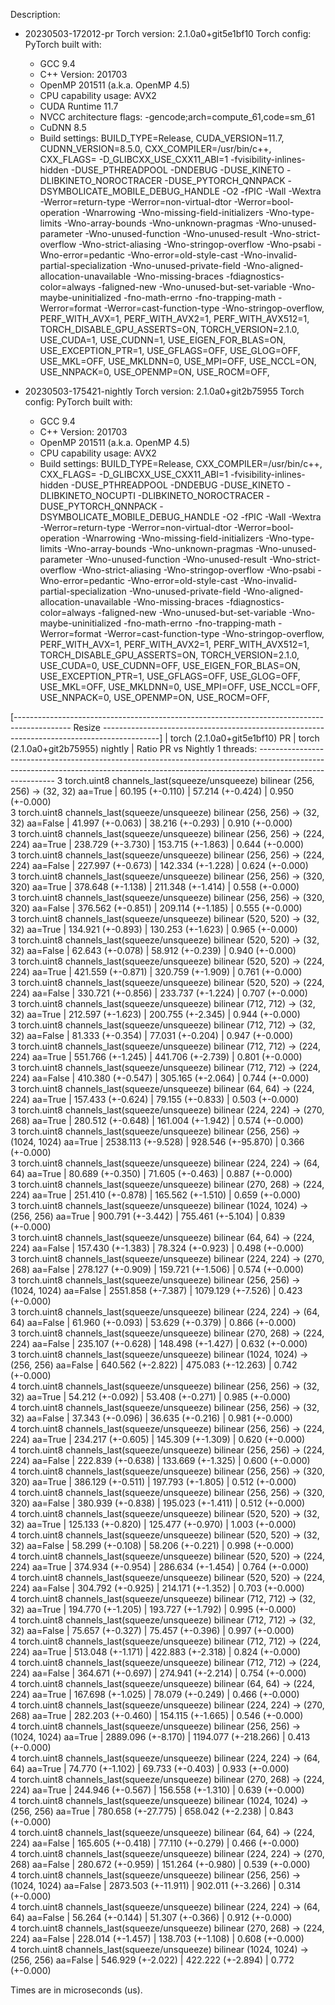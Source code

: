 Description:
- 20230503-172012-pr
Torch version: 2.1.0a0+git5e1bf10
Torch config: PyTorch built with:
  - GCC 9.4
  - C++ Version: 201703
  - OpenMP 201511 (a.k.a. OpenMP 4.5)
  - CPU capability usage: AVX2
  - CUDA Runtime 11.7
  - NVCC architecture flags: -gencode;arch=compute_61,code=sm_61
  - CuDNN 8.5
  - Build settings: BUILD_TYPE=Release, CUDA_VERSION=11.7, CUDNN_VERSION=8.5.0, CXX_COMPILER=/usr/bin/c++, CXX_FLAGS= -D_GLIBCXX_USE_CXX11_ABI=1 -fvisibility-inlines-hidden -DUSE_PTHREADPOOL -DNDEBUG -DUSE_KINETO -DLIBKINETO_NOROCTRACER -DUSE_PYTORCH_QNNPACK -DSYMBOLICATE_MOBILE_DEBUG_HANDLE -O2 -fPIC -Wall -Wextra -Werror=return-type -Werror=non-virtual-dtor -Werror=bool-operation -Wnarrowing -Wno-missing-field-initializers -Wno-type-limits -Wno-array-bounds -Wno-unknown-pragmas -Wno-unused-parameter -Wno-unused-function -Wno-unused-result -Wno-strict-overflow -Wno-strict-aliasing -Wno-stringop-overflow -Wno-psabi -Wno-error=pedantic -Wno-error=old-style-cast -Wno-invalid-partial-specialization -Wno-unused-private-field -Wno-aligned-allocation-unavailable -Wno-missing-braces -fdiagnostics-color=always -faligned-new -Wno-unused-but-set-variable -Wno-maybe-uninitialized -fno-math-errno -fno-trapping-math -Werror=format -Werror=cast-function-type -Wno-stringop-overflow, PERF_WITH_AVX=1, PERF_WITH_AVX2=1, PERF_WITH_AVX512=1, TORCH_DISABLE_GPU_ASSERTS=ON, TORCH_VERSION=2.1.0, USE_CUDA=1, USE_CUDNN=1, USE_EIGEN_FOR_BLAS=ON, USE_EXCEPTION_PTR=1, USE_GFLAGS=OFF, USE_GLOG=OFF, USE_MKL=OFF, USE_MKLDNN=0, USE_MPI=OFF, USE_NCCL=ON, USE_NNPACK=0, USE_OPENMP=ON, USE_ROCM=OFF, 


- 20230503-175421-nightly
Torch version: 2.1.0a0+git2b75955
Torch config: PyTorch built with:
  - GCC 9.4
  - C++ Version: 201703
  - OpenMP 201511 (a.k.a. OpenMP 4.5)
  - CPU capability usage: AVX2
  - Build settings: BUILD_TYPE=Release, CXX_COMPILER=/usr/bin/c++, CXX_FLAGS= -D_GLIBCXX_USE_CXX11_ABI=1 -fvisibility-inlines-hidden -DUSE_PTHREADPOOL -DNDEBUG -DUSE_KINETO -DLIBKINETO_NOCUPTI -DLIBKINETO_NOROCTRACER -DUSE_PYTORCH_QNNPACK -DSYMBOLICATE_MOBILE_DEBUG_HANDLE -O2 -fPIC -Wall -Wextra -Werror=return-type -Werror=non-virtual-dtor -Werror=bool-operation -Wnarrowing -Wno-missing-field-initializers -Wno-type-limits -Wno-array-bounds -Wno-unknown-pragmas -Wno-unused-parameter -Wno-unused-function -Wno-unused-result -Wno-strict-overflow -Wno-strict-aliasing -Wno-stringop-overflow -Wno-psabi -Wno-error=pedantic -Wno-error=old-style-cast -Wno-invalid-partial-specialization -Wno-unused-private-field -Wno-aligned-allocation-unavailable -Wno-missing-braces -fdiagnostics-color=always -faligned-new -Wno-unused-but-set-variable -Wno-maybe-uninitialized -fno-math-errno -fno-trapping-math -Werror=format -Werror=cast-function-type -Wno-stringop-overflow, PERF_WITH_AVX=1, PERF_WITH_AVX2=1, PERF_WITH_AVX512=1, TORCH_DISABLE_GPU_ASSERTS=ON, TORCH_VERSION=2.1.0, USE_CUDA=0, USE_CUDNN=OFF, USE_EIGEN_FOR_BLAS=ON, USE_EXCEPTION_PTR=1, USE_GFLAGS=OFF, USE_GLOG=OFF, USE_MKL=OFF, USE_MKLDNN=0, USE_MPI=OFF, USE_NCCL=OFF, USE_NNPACK=0, USE_OPENMP=ON, USE_ROCM=OFF, 



[-------------------------------------------------------------------------------------------- Resize --------------------------------------------------------------------------------------------]
                                                                                                   |  torch (2.1.0a0+git5e1bf10) PR  |  torch (2.1.0a0+git2b75955) nightly  |  Ratio PR vs Nightly
1 threads: ---------------------------------------------------------------------------------------------------------------------------------------------------------------------------------------
      3 torch.uint8 channels_last(squeeze/unsqueeze) bilinear (256, 256) -> (32, 32) aa=True       |         60.195 (+-0.110)        |           57.214 (+-0.424)           |    0.950 (+-0.000)  
      3 torch.uint8 channels_last(squeeze/unsqueeze) bilinear (256, 256) -> (32, 32) aa=False      |         41.997 (+-0.063)        |           38.216 (+-0.293)           |    0.910 (+-0.000)  
      3 torch.uint8 channels_last(squeeze/unsqueeze) bilinear (256, 256) -> (224, 224) aa=True     |        238.729 (+-3.730)        |          153.715 (+-1.863)           |    0.644 (+-0.000)  
      3 torch.uint8 channels_last(squeeze/unsqueeze) bilinear (256, 256) -> (224, 224) aa=False    |        227.997 (+-0.673)        |          142.334 (+-1.228)           |    0.624 (+-0.000)  
      3 torch.uint8 channels_last(squeeze/unsqueeze) bilinear (256, 256) -> (320, 320) aa=True     |        378.648 (+-1.138)        |          211.348 (+-1.414)           |    0.558 (+-0.000)  
      3 torch.uint8 channels_last(squeeze/unsqueeze) bilinear (256, 256) -> (320, 320) aa=False    |        376.562 (+-0.851)        |          209.114 (+-1.185)           |    0.555 (+-0.000)  
      3 torch.uint8 channels_last(squeeze/unsqueeze) bilinear (520, 520) -> (32, 32) aa=True       |        134.921 (+-0.893)        |          130.253 (+-1.623)           |    0.965 (+-0.000)  
      3 torch.uint8 channels_last(squeeze/unsqueeze) bilinear (520, 520) -> (32, 32) aa=False      |         62.643 (+-0.078)        |           58.912 (+-0.239)           |    0.940 (+-0.000)  
      3 torch.uint8 channels_last(squeeze/unsqueeze) bilinear (520, 520) -> (224, 224) aa=True     |        421.559 (+-0.871)        |          320.759 (+-1.909)           |    0.761 (+-0.000)  
      3 torch.uint8 channels_last(squeeze/unsqueeze) bilinear (520, 520) -> (224, 224) aa=False    |        330.721 (+-0.856)        |          233.737 (+-1.224)           |    0.707 (+-0.000)  
      3 torch.uint8 channels_last(squeeze/unsqueeze) bilinear (712, 712) -> (32, 32) aa=True       |        212.597 (+-1.623)        |          200.755 (+-2.345)           |    0.944 (+-0.000)  
      3 torch.uint8 channels_last(squeeze/unsqueeze) bilinear (712, 712) -> (32, 32) aa=False      |         81.333 (+-0.354)        |           77.031 (+-0.204)           |    0.947 (+-0.000)  
      3 torch.uint8 channels_last(squeeze/unsqueeze) bilinear (712, 712) -> (224, 224) aa=True     |        551.766 (+-1.245)        |          441.706 (+-2.739)           |    0.801 (+-0.000)  
      3 torch.uint8 channels_last(squeeze/unsqueeze) bilinear (712, 712) -> (224, 224) aa=False    |        410.380 (+-0.547)        |          305.165 (+-2.064)           |    0.744 (+-0.000)  
      3 torch.uint8 channels_last(squeeze/unsqueeze) bilinear (64, 64) -> (224, 224) aa=True       |        157.433 (+-0.624)        |           79.155 (+-0.833)           |    0.503 (+-0.000)  
      3 torch.uint8 channels_last(squeeze/unsqueeze) bilinear (224, 224) -> (270, 268) aa=True     |        280.512 (+-0.648)        |          161.004 (+-1.942)           |    0.574 (+-0.000)  
      3 torch.uint8 channels_last(squeeze/unsqueeze) bilinear (256, 256) -> (1024, 1024) aa=True   |        2538.113 (+-9.528)       |          928.546 (+-95.870)          |    0.366 (+-0.000)  
      3 torch.uint8 channels_last(squeeze/unsqueeze) bilinear (224, 224) -> (64, 64) aa=True       |         80.689 (+-0.350)        |           71.605 (+-0.463)           |    0.887 (+-0.000)  
      3 torch.uint8 channels_last(squeeze/unsqueeze) bilinear (270, 268) -> (224, 224) aa=True     |        251.410 (+-0.878)        |          165.562 (+-1.510)           |    0.659 (+-0.000)  
      3 torch.uint8 channels_last(squeeze/unsqueeze) bilinear (1024, 1024) -> (256, 256) aa=True   |        900.791 (+-3.442)        |          755.461 (+-5.104)           |    0.839 (+-0.000)  
      3 torch.uint8 channels_last(squeeze/unsqueeze) bilinear (64, 64) -> (224, 224) aa=False      |        157.430 (+-1.383)        |           78.324 (+-0.923)           |    0.498 (+-0.000)  
      3 torch.uint8 channels_last(squeeze/unsqueeze) bilinear (224, 224) -> (270, 268) aa=False    |        278.127 (+-0.909)        |          159.721 (+-1.506)           |    0.574 (+-0.000)  
      3 torch.uint8 channels_last(squeeze/unsqueeze) bilinear (256, 256) -> (1024, 1024) aa=False  |        2551.858 (+-7.387)       |          1079.129 (+-7.526)          |    0.423 (+-0.000)  
      3 torch.uint8 channels_last(squeeze/unsqueeze) bilinear (224, 224) -> (64, 64) aa=False      |         61.960 (+-0.093)        |           53.629 (+-0.379)           |    0.866 (+-0.000)  
      3 torch.uint8 channels_last(squeeze/unsqueeze) bilinear (270, 268) -> (224, 224) aa=False    |        235.107 (+-0.628)        |          148.498 (+-1.427)           |    0.632 (+-0.000)  
      3 torch.uint8 channels_last(squeeze/unsqueeze) bilinear (1024, 1024) -> (256, 256) aa=False  |        640.562 (+-2.822)        |          475.083 (+-12.263)          |    0.742 (+-0.000)  
      4 torch.uint8 channels_last(squeeze/unsqueeze) bilinear (256, 256) -> (32, 32) aa=True       |         54.212 (+-0.092)        |           53.408 (+-0.271)           |    0.985 (+-0.000)  
      4 torch.uint8 channels_last(squeeze/unsqueeze) bilinear (256, 256) -> (32, 32) aa=False      |         37.343 (+-0.096)        |           36.635 (+-0.216)           |    0.981 (+-0.000)  
      4 torch.uint8 channels_last(squeeze/unsqueeze) bilinear (256, 256) -> (224, 224) aa=True     |        234.217 (+-0.605)        |          145.309 (+-1.309)           |    0.620 (+-0.000)  
      4 torch.uint8 channels_last(squeeze/unsqueeze) bilinear (256, 256) -> (224, 224) aa=False    |        222.839 (+-0.638)        |          133.669 (+-1.325)           |    0.600 (+-0.000)  
      4 torch.uint8 channels_last(squeeze/unsqueeze) bilinear (256, 256) -> (320, 320) aa=True     |        386.129 (+-0.511)        |          197.793 (+-1.805)           |    0.512 (+-0.000)  
      4 torch.uint8 channels_last(squeeze/unsqueeze) bilinear (256, 256) -> (320, 320) aa=False    |        380.939 (+-0.838)        |          195.023 (+-1.411)           |    0.512 (+-0.000)  
      4 torch.uint8 channels_last(squeeze/unsqueeze) bilinear (520, 520) -> (32, 32) aa=True       |        125.133 (+-0.820)        |          125.477 (+-0.970)           |    1.003 (+-0.000)  
      4 torch.uint8 channels_last(squeeze/unsqueeze) bilinear (520, 520) -> (32, 32) aa=False      |         58.299 (+-0.108)        |           58.206 (+-0.221)           |    0.998 (+-0.000)  
      4 torch.uint8 channels_last(squeeze/unsqueeze) bilinear (520, 520) -> (224, 224) aa=True     |        374.934 (+-0.954)        |          286.634 (+-1.454)           |    0.764 (+-0.000)  
      4 torch.uint8 channels_last(squeeze/unsqueeze) bilinear (520, 520) -> (224, 224) aa=False    |        304.792 (+-0.925)        |          214.171 (+-1.352)           |    0.703 (+-0.000)  
      4 torch.uint8 channels_last(squeeze/unsqueeze) bilinear (712, 712) -> (32, 32) aa=True       |        194.770 (+-1.205)        |          193.727 (+-1.792)           |    0.995 (+-0.000)  
      4 torch.uint8 channels_last(squeeze/unsqueeze) bilinear (712, 712) -> (32, 32) aa=False      |         75.657 (+-0.327)        |           75.457 (+-0.396)           |    0.997 (+-0.000)  
      4 torch.uint8 channels_last(squeeze/unsqueeze) bilinear (712, 712) -> (224, 224) aa=True     |        513.048 (+-1.171)        |          422.883 (+-2.318)           |    0.824 (+-0.000)  
      4 torch.uint8 channels_last(squeeze/unsqueeze) bilinear (712, 712) -> (224, 224) aa=False    |        364.671 (+-0.697)        |          274.941 (+-2.214)           |    0.754 (+-0.000)  
      4 torch.uint8 channels_last(squeeze/unsqueeze) bilinear (64, 64) -> (224, 224) aa=True       |        167.698 (+-1.025)        |           78.079 (+-0.249)           |    0.466 (+-0.000)  
      4 torch.uint8 channels_last(squeeze/unsqueeze) bilinear (224, 224) -> (270, 268) aa=True     |        282.203 (+-0.460)        |          154.115 (+-1.665)           |    0.546 (+-0.000)  
      4 torch.uint8 channels_last(squeeze/unsqueeze) bilinear (256, 256) -> (1024, 1024) aa=True   |        2889.096 (+-8.170)       |         1194.077 (+-218.266)         |    0.413 (+-0.000)  
      4 torch.uint8 channels_last(squeeze/unsqueeze) bilinear (224, 224) -> (64, 64) aa=True       |         74.770 (+-1.102)        |           69.733 (+-0.403)           |    0.933 (+-0.000)  
      4 torch.uint8 channels_last(squeeze/unsqueeze) bilinear (270, 268) -> (224, 224) aa=True     |        244.946 (+-0.567)        |          156.558 (+-1.310)           |    0.639 (+-0.000)  
      4 torch.uint8 channels_last(squeeze/unsqueeze) bilinear (1024, 1024) -> (256, 256) aa=True   |        780.658 (+-27.775)       |          658.042 (+-2.238)           |    0.843 (+-0.000)  
      4 torch.uint8 channels_last(squeeze/unsqueeze) bilinear (64, 64) -> (224, 224) aa=False      |        165.605 (+-0.418)        |           77.110 (+-0.279)           |    0.466 (+-0.000)  
      4 torch.uint8 channels_last(squeeze/unsqueeze) bilinear (224, 224) -> (270, 268) aa=False    |        280.672 (+-0.959)        |          151.264 (+-0.980)           |    0.539 (+-0.000)  
      4 torch.uint8 channels_last(squeeze/unsqueeze) bilinear (256, 256) -> (1024, 1024) aa=False  |       2873.503 (+-11.911)       |          902.011 (+-3.266)           |    0.314 (+-0.000)  
      4 torch.uint8 channels_last(squeeze/unsqueeze) bilinear (224, 224) -> (64, 64) aa=False      |         56.264 (+-0.144)        |           51.307 (+-0.366)           |    0.912 (+-0.000)  
      4 torch.uint8 channels_last(squeeze/unsqueeze) bilinear (270, 268) -> (224, 224) aa=False    |        228.014 (+-1.457)        |          138.703 (+-1.108)           |    0.608 (+-0.000)  
      4 torch.uint8 channels_last(squeeze/unsqueeze) bilinear (1024, 1024) -> (256, 256) aa=False  |        546.929 (+-2.022)        |          422.222 (+-2.894)           |    0.772 (+-0.000)  

Times are in microseconds (us).
